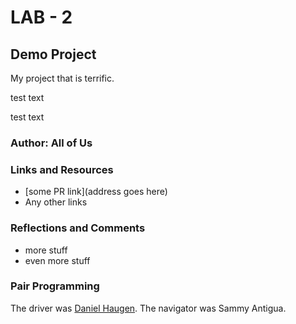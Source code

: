 # LAB - 2

## Demo Project

My project that is terrific. 

test text


test text

### Author: All of Us

### Links and Resources

- [some PR link](address goes here)
- Any other links

### Reflections and Comments

- more stuff
- even more stuff

### Pair Programming
The driver was [Daniel Haugen](https://www.github.com/danielhaugen22). 
The navigator was Sammy Antigua.<br/>

